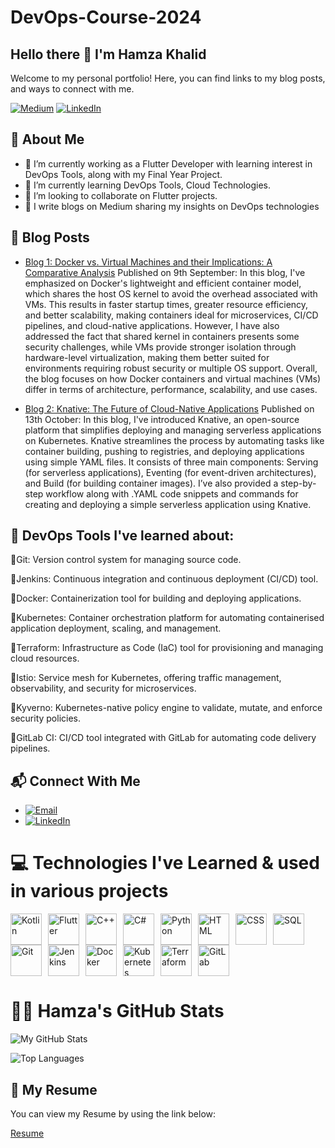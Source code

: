 # DevOps-Course-2024

## Hello there 👋 I'm Hamza Khalid
 Welcome to my personal portfolio! Here, you can find links to my blog posts, and ways to connect with me.

[![Medium](https://img.shields.io/badge/Medium-Follow-black?style=flat&logo=medium)](https://medium.com/@khalidhamza410)
[![LinkedIn](https://img.shields.io/badge/LinkedIn-Connect-blue?style=flat&logo=linkedin)](https://www.linkedin.com/in/hamza-khalid-672524207/)

## 🌟 About Me
- 🔴 I’m currently working as a Flutter Developer with learning interest in DevOps Tools, along with my Final Year Project.
- 🔴 I’m currently learning DevOps Tools, Cloud Technologies.
- 🔴 I’m looking to collaborate on Flutter projects.
- 🔴 I write blogs on Medium sharing my insights on DevOps technologies

## 📝 Blog Posts
- [Blog 1: Docker vs. Virtual Machines and their Implications: A Comparative Analysis](https://medium.com/@khalidhamza410/docker-vs-virtual-machines-and-their-implications-a-comparative-analysis-366909fd79c6)
Published on 9th September: In this blog, I've emphasized on Docker's lightweight and efficient container model, which shares the host OS kernel to avoid the overhead associated with VMs. This results in faster startup times, greater resource efficiency, and better scalability, making containers ideal for microservices, CI/CD pipelines, and cloud-native applications. However, I have also addressed the fact that shared kernel in containers presents some security challenges, while VMs provide stronger isolation through hardware-level virtualization, making them better suited for environments requiring robust security or multiple OS support. Overall, the blog focuses on how Docker containers and virtual machines (VMs) differ in terms of architecture, performance, scalability, and use cases.
  
- [Blog 2: Knative: The Future of Cloud-Native Applications](https://medium.com/@khalidhamza410/knative-the-future-of-cloud-native-applications-5f3a355e7bb2)
Published on 13th October: In this blog, I've introduced Knative, an open-source platform that simplifies deploying and managing serverless applications on Kubernetes. Knative streamlines the process by automating tasks like container building, pushing to registries, and deploying applications using simple YAML files. It consists of three main components: Serving (for serverless applications), Eventing (for event-driven architectures), and Build (for building container images). I’ve also provided a step-by-step workflow along with .YAML code snippets and commands for creating and deploying a simple serverless application using Knative.

## 📖 DevOps Tools I've learned about:

🔴Git: Version control system for managing source code.

🔴Jenkins: Continuous integration and continuous deployment (CI/CD) tool.

🔴Docker: Containerization tool for building and deploying applications.

🔴Kubernetes: Container orchestration platform for automating containerised application deployment, scaling, and management.

🔴Terraform: Infrastructure as Code (IaC) tool for provisioning and managing cloud resources.

🔴Istio: Service mesh for Kubernetes, offering traffic management, observability, and security for microservices.

🔴Kyverno: Kubernetes-native policy engine to validate, mutate, and enforce security policies.

🔴GitLab CI: CI/CD tool integrated with GitLab for automating code delivery pipelines.

## 📬 Connect With Me

- [![Email](https://img.shields.io/badge/Email-Contact-red?style=flat&logo=gmail)](mailto:khalidhamza410@gmail.com)
- [![LinkedIn](https://img.shields.io/badge/LinkedIn-Connect-blue?style=flat&logo=linkedin)](https://www.linkedin.com/in/hamza-khalid-672524207/)

# 💻 Technologies I've Learned & used in various projects

<div style="display: flex; flex-wrap: wrap;">
  <img src="https://cdn.jsdelivr.net/gh/devicons/devicon/icons/kotlin/kotlin-original.svg" alt="Kotlin" width="50" style="margin-right: 10px;"/>
<img src="https://cdn.jsdelivr.net/gh/devicons/devicon/icons/flutter/flutter-original.svg" alt="Flutter" width="50" style="margin-right: 10px;"/>
  <img src="https://cdn.jsdelivr.net/gh/devicons/devicon/icons/cplusplus/cplusplus-original.svg" alt="C++" width="50" style="margin-right: 10px;"/>
  <img src="https://cdn.jsdelivr.net/gh/devicons/devicon/icons/csharp/csharp-original.svg" alt="C#" width="50" style="margin-right: 10px;"/>
  <img src="https://cdn.jsdelivr.net/gh/devicons/devicon/icons/python/python-original.svg" alt="Python" width="50" style="margin-right: 10px;"/>
  <img src="https://cdn.jsdelivr.net/gh/devicons/devicon/icons/html5/html5-original.svg" alt="HTML" width="50" style="margin-right: 10px;"/>
  <img src="https://cdn.jsdelivr.net/gh/devicons/devicon/icons/css3/css3-original.svg" alt="CSS" width="50" style="margin-right: 10px;"/>
  <img src="https://cdn.jsdelivr.net/gh/devicons/devicon/icons/mysql/mysql-original.svg" alt="SQL" width="50" style="margin-right: 10px;"/>
  <img src="https://cdn.jsdelivr.net/gh/devicons/devicon/icons/git/git-original.svg" alt="Git" width="50" style="margin-right: 10px;"/>
  <img src="https://cdn.jsdelivr.net/gh/devicons/devicon/icons/jenkins/jenkins-original.svg" alt="Jenkins" width="50" style="margin-right: 10px;"/>
  <img src="https://cdn.jsdelivr.net/gh/devicons/devicon/icons/docker/docker-original.svg" alt="Docker" width="50" style="margin-right: 10px;"/>
  <img src="https://cdn.jsdelivr.net/gh/devicons/devicon/icons/kubernetes/kubernetes-plain.svg" alt="Kubernetes" width="50" style="margin-right: 10px;"/>
  <img src="https://cdn.jsdelivr.net/gh/devicons/devicon/icons/terraform/terraform-original.svg" alt="Terraform" width="50" style="margin-right: 10px;"/>
  <img src="https://cdn.jsdelivr.net/gh/devicons/devicon/icons/gitlab/gitlab-original.svg" alt="GitLab" width="50" style="margin-right: 10px;"/>
</div>


# 👨‍💻 Hamza's GitHub Stats

![My GitHub Stats](https://github-readme-stats.vercel.app/api?username=hamza3741&show_icons=true&count_private=true&hide=prs&theme=radical)

![Top Languages](https://github-readme-stats.vercel.app/api/top-langs/?username=hamza3741&langs_count=10&layout=compact)

## 📝 My Resume 
You can view my Resume by using the link below:

[Resume](https://github.com/hamza3741/DevOps-Course-2024/blob/main/My%20Resume.pdf)
